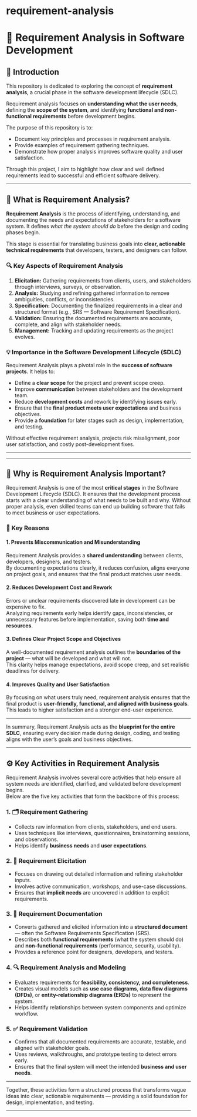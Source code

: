 # requirement-analysis

# 🧩 Requirement Analysis in Software Development

## 📘 Introduction

This repository is dedicated to exploring the concept of **requirement analysis**, a crucial phase in the software development lifecycle (SDLC).

Requirement analysis focuses on **understanding what the user needs**, defining the **scope of the system**, and identifying **functional and non-functional requirements** before development begins.

The purpose of this repository is to:

- Document key principles and processes in requirement analysis.
- Provide examples of requirement gathering techniques.
- Demonstrate how proper analysis improves software quality and user satisfaction.

Through this project, I aim to highlight how clear and well defined requirements lead to successful and efficient software delivery.

---

## 🧠 What is Requirement Analysis?

**Requirement Analysis** is the process of identifying, understanding, and documenting the needs and expectations of stakeholders for a software system. It defines _what the system should do_ before the design and coding phases begin.

This stage is essential for translating business goals into **clear, actionable technical requirements** that developers, testers, and designers can follow.

### 🔍 Key Aspects of Requirement Analysis

1. **Elicitation:** Gathering requirements from clients, users, and stakeholders through interviews, surveys, or observation.
2. **Analysis:** Studying and refining gathered information to remove ambiguities, conflicts, or inconsistencies.
3. **Specification:** Documenting the finalized requirements in a clear and structured format (e.g., SRS — Software Requirement Specification).
4. **Validation:** Ensuring the documented requirements are accurate, complete, and align with stakeholder needs.
5. **Management:** Tracking and updating requirements as the project evolves.

### 💡 Importance in the Software Development Lifecycle (SDLC)

Requirement Analysis plays a pivotal role in the **success of software projects**. It helps to:

- Define a **clear scope** for the project and prevent scope creep.
- Improve **communication** between stakeholders and the development team.
- Reduce **development costs** and rework by identifying issues early.
- Ensure that the **final product meets user expectations** and business objectives.
- Provide a **foundation** for later stages such as design, implementation, and testing.

Without effective requirement analysis, projects risk misalignment, poor user satisfaction, and costly post-development fixes.

---

---

## 💼 Why is Requirement Analysis Important?

Requirement Analysis is one of the most **critical stages** in the Software Development Lifecycle (SDLC). It ensures that the development process starts with a clear understanding of what needs to be built and why. Without proper analysis, even skilled teams can end up building software that fails to meet business or user expectations.

### 🔑 Key Reasons

#### 1. Prevents Miscommunication and Misunderstanding

Requirement Analysis provides a **shared understanding** between clients, developers, designers, and testers.  
By documenting expectations clearly, it reduces confusion, aligns everyone on project goals, and ensures that the final product matches user needs.

#### 2. Reduces Development Cost and Rework

Errors or unclear requirements discovered late in development can be expensive to fix.  
Analyzing requirements early helps identify gaps, inconsistencies, or unnecessary features before implementation, saving both **time and resources**.

#### 3. Defines Clear Project Scope and Objectives

A well-documented requirement analysis outlines the **boundaries of the project** — what will be developed and what will not.  
This clarity helps manage expectations, avoid scope creep, and set realistic deadlines for delivery.

#### 4. Improves Quality and User Satisfaction

By focusing on what users truly need, requirement analysis ensures that the final product is **user-friendly, functional, and aligned with business goals**.  
This leads to higher satisfaction and a stronger end-user experience.

---

In summary, Requirement Analysis acts as the **blueprint for the entire SDLC**, ensuring every decision made during design, coding, and testing aligns with the user’s goals and business objectives.

---

## ⚙️ Key Activities in Requirement Analysis

Requirement Analysis involves several core activities that help ensure all system needs are identified, clarified, and validated before development begins.  
Below are the five key activities that form the backbone of this process:

### 1. 🗂️ Requirement Gathering

- Collects raw information from clients, stakeholders, and end users.
- Uses techniques like interviews, questionnaires, brainstorming sessions, and observations.
- Helps identify **business needs** and **user expectations**.

### 2. 💬 Requirement Elicitation

- Focuses on drawing out detailed information and refining stakeholder inputs.
- Involves active communication, workshops, and use-case discussions.
- Ensures that **implicit needs** are uncovered in addition to explicit requirements.

### 3. 📝 Requirement Documentation

- Converts gathered and elicited information into a **structured document** — often the Software Requirements Specification (SRS).
- Describes both **functional requirements** (what the system should do) and **non-functional requirements** (performance, security, usability).
- Provides a reference point for designers, developers, and testers.

### 4. 🔍 Requirement Analysis and Modeling

- Evaluates requirements for **feasibility, consistency, and completeness**.
- Creates visual models such as **use case diagrams**, **data flow diagrams (DFDs)**, or **entity-relationship diagrams (ERDs)** to represent the system.
- Helps identify relationships between system components and optimize workflow.

### 5. ✅ Requirement Validation

- Confirms that all documented requirements are accurate, testable, and aligned with stakeholder goals.
- Uses reviews, walkthroughs, and prototype testing to detect errors early.
- Ensures that the final system will meet the intended **business and user needs**.

---

Together, these activities form a structured process that transforms vague ideas into clear, actionable requirements — providing a solid foundation for design, implementation, and testing.

---
